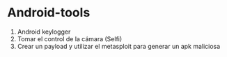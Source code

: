 # Android-tools


1.	Android keylogger
2.	Tomar el control de la cámara (Selfi)
3.	Crear un payload y utilizar el metasploit para generar un apk maliciosa
